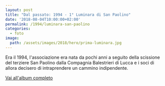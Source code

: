 ```yaml
---
layout: post
title: "Dal passato: 1994 - 1° Luminara di San Paolino"
date: '2018-08-04T10:00:00+02:00'
permalink: /1994/luminara-san-paolino
categories:
  - foto
image:
  path: /assets/images/2018/hero/prima-luminara.jpg
---
```


Era il 1994, l'associazione era nata da pochi anni a seguito della scissione del
terziere San Paolino dalla Compagnia Balestrieri di Lucca e i soci di allora
decisero di intraprendere un cammino indipendente.

[Vai all'album completo](https://photos.app.goo.gl/b94CkBHCyZjkK2CZ6)
